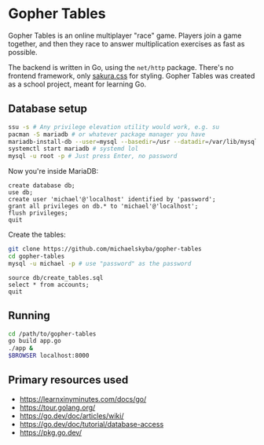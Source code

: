 # Gopher Tables
Gopher Tables is an online multiplayer "race" game. Players join a game 
together, and then they race to answer multiplication exercises as fast as 
possible.

The backend is written in Go, using the ``net/http`` package. There's no
frontend framework, only [sakura.css](https://github.com/oxalorg/sakura) for
styling. Gopher Tables was created as a school project, meant for learning Go.

## Database setup
```sh
ssu -s # Any privilege elevation utility would work, e.g. su
pacman -S mariadb # or whatever package manager you have
mariadb-install-db --user=mysql --basedir=/usr --datadir=/var/lib/mysql
systemctl start mariadb # systemd lol
mysql -u root -p # Just press Enter, no password
```
Now you're inside MariaDB:
```
create database db;
use db;
create user 'michael'@'localhost' identified by 'password';
grant all privileges on db.* to 'michael'@'localhost';
flush privileges;
quit
```
Create the tables:
```sh
git clone https://github.com/michaelskyba/gopher-tables
cd gopher-tables
mysql -u michael -p # use "password" as the password
```
```
source db/create_tables.sql
select * from accounts;
quit
```

## Running
```sh
cd /path/to/gopher-tables
go build app.go
./app &
$BROWSER localhost:8000
```

## Primary resources used
- https://learnxinyminutes.com/docs/go/
- https://tour.golang.org/
- https://go.dev/doc/articles/wiki/
- https://go.dev/doc/tutorial/database-access
- https://pkg.go.dev/
